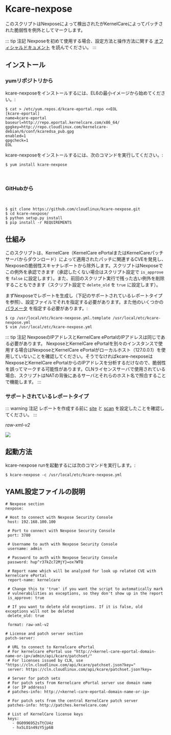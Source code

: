 # Kcare-nexpose


このスクリプトはNexposeによって検出されたがKernelCareによってパッチされた脆弱性を例外としてマークします。

::: tip 注記
Nexposeを初めて使用する場合、設定方法と操作方法に関する [オフィシャルドキュメント](https://nexpose.help.rapid7.com/docs/) を読んでください。
:::

## インストール


### yumリポジトリから

kcare-nexposeをインストールするには、EL6の最小イメージから始めてください。:

```
$ cat > /etc/yum.repos.d/kcare-eportal.repo <<EOL
[kcare-eportal]
name=kcare-eportal
baseurl=http://repo.eportal.kernelcare.com/x86_64/
gpgkey=http://repo.cloudlinux.com/kernelcare-debian/6/conf/kcaredsa_pub.gpg
enabled=1
gpgcheck=1
EOL
```

kcare-nexposeをインストールするには、次のコマンドを実行してください。:

```
$ yum install kcare-nexpose
```

 
### GitHubから
 
```
$ git clone https://github.com/cloudlinux/kcare-nexpose.git
$ cd kcare-nexpose/
$ python setup.py install
$ pip install -r REQUIREMENTS
```

## 仕組み


このスクリプトは、KernelCare（KernelCare ePortalまたはKernelCareパッチサーバからダウンロード）によって適用されたパッチに関連するCVEを発見し、Nexposeの脆弱性スキャナレポートから除外します。スクリプトはNexposeでこの例外を承認できます（承認したくない場合はスクリプト設定で `is_approve` を `false` に設定します）。また、前回のスクリプト実行で残った古い例外を削除することもできます（スクリプト設定で `delete_old` を `true` に設定します）。

まずNexposeでレポートを生成し（下記のサポートされているレポートタイプを参照）、設定ファイルでそれを指定する必要があります。また他のいくつかの [パラメータ](/kcare-nexpose/#yaml-config-file-description) を指定する必要があります。:

```
$ cp /usr/local/etc/kcare-nexpose.yml.template /usr/local/etc/kcare-nexpose.yml
$ vim /usr/local/etc/kcare-nexpose.yml
```

::: tip 注記
NexposeのIPアドレスとKernelCare ePortalのIPアドレスは同じである必要があります。 NexposeとKernelCare ePortalを別々のインスタンスで使用する場合はNexposeとKernelCare ePortalがローカルホスト（127.0.0.1）を使用していないことを確認してください。そうでなければkcare-nexposeはNexposeとKernelCare ePortalからのIPアドレスを分析するだけなので、脆弱性を誤ってマークする可能性があります。CLNライセンスサーバで使用されている場合、スクリプトはNATの背後にあるサーバとそれらのホスト名で照合することで機能します。
:::
 
### サポートされているレポートタイプ

::: warning 注記
レポートを作成する前に [site](https://nexpose.help.rapid7.com/docs/what-is-a-site) と [scan](https://nexpose.help.rapid7.com/docs/selecting-a-scan-engine-for-a-site) を設定したことを確認してください。
:::

_raw-xml-v2_

![](/images/nexpose-xml2_zoom70.png)

## 起動方法


kcare-nexpose runを起動するには次のコマンドを実行します。:

```
$ kcare-nexpose -c /usr/local/etc/kcare-nexpose.yml
```

## YAML設定ファイルの説明


```
# Nexpose section
nexpose:
 
# Host to connect with Nexpose Security Console
 host: 192.168.100.100
 
 # Port to connect with Nexpose Security Console
 port: 3780
 
 # Username to auth with Nexpose Security Console
 username: admin
 
 # Password to auth with Nexpose Security Console
 password: hup^r37kZc72MjY}=ox?WTQ
 
 # Report name which will be analyzed for look up related CVE with kernelcare ePortal
 report-name: kernelcare
 
 # Change this to 'true' if you want the script to automatically mark
 # vulnerabilities as exceptions, so they don't show up in the report
 is_approve: true
 
 # If you want to delete old exceptions. If it is false, old exceptions will not be deleted
 delete_old: true
 
 format: raw-xml-v2
 
# License and patch server section
patch-server:
 
 # URL to connect to Kernelcare ePortal
 # For kernelcare ePortal use "http://<kernel-care-eportal-domain-name-or-ip>/admin/api/kcare/patchset/"
 # For licenses issued by CLN, use "https://cln.cloudlinux.com/api/kcare/patchset.json?key="
 server: https://cln.cloudlinux.com/api/kcare/patchset.json?key=
 
 # Server for patch sets
 # For patch sets from Kernelcare ePortal server use domain name
 # (or IP address)
 # patches-info: http://<kernel-care-eportal-domain-name-or-ip>
 
 # For patch sets from the central KernelCare patch server
 patches-info: http://patches.kernelcare.com/
 
 # List of KernelCare license keys
 keys:
   - 0G0996952sTtCU4z
   - hx5LO1n49zY5jp6B
```

